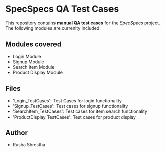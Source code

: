 # SpecSpecs QA Test Cases
This repository contains **manual QA test cases** for the _SpecSpecs_ project. The following modules are currenlty included:

## Modules covered
- Login Module
- Signup Module
- Search Item Module
- Product Display Module

## Files
- 'Login_TestCases': Test Cases for login functionality
- 'Signup_TestCases': Test cases for signup functionality
- 'SearchItem_TestCases': Test cases for item search functionality
- 'ProductDisplay_TestCases': Test cases for product display

## Author
- Rusha Shrestha


